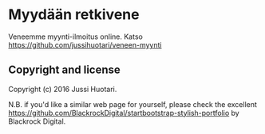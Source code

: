 # Myydään retkivene

Veneemme myynti-ilmoitus online. Katso https://github.com/jussihuotari/veneen-myynti

## Copyright and license

Copyright (c) 2016 Jussi Huotari.

N.B. if you'd like a similar web page for yourself, please check the excellent https://github.com/BlackrockDigital/startbootstrap-stylish-portfolio by Blackrock Digital.

